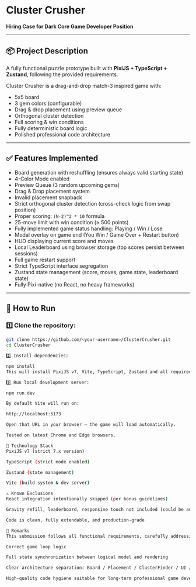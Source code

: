 # Cluster Crusher

**Hiring Case for Dark Core Game Developer Position**

---

## 📦 Project Description

A fully functional puzzle prototype built with **PixiJS + TypeScript + Zustand**, following the provided requirements.

Cluster Crusher is a drag-and-drop match-3 inspired game with:

- 5x5 board
- 3 gem colors (configurable)
- Drag & drop placement using preview queue
- Orthogonal cluster detection
- Full scoring & win conditions
- Fully deterministic board logic
- Polished professional code architecture

---

## ✅ Features Implemented

- Board generation with reshuffling (ensures always valid starting state)
- 4-Color Mode enabled
- Preview Queue (3 random upcoming gems)
- Drag & Drop placement system
- Invalid placement snapback
- Strict orthogonal cluster detection (cross-check logic from swap position)
- Proper scoring: `(N-2)^2 * 10` formula
- 25-move limit with win condition (≥ 500 points)
- Fully implemented game status handling: Playing / Win / Lose
- Modal overlay on game end (You Win / Game Over + Restart button)
- HUD displaying current score and moves
- Local Leaderboard using browser storage (top scores persist between sessions)
- Full game restart support
- Strict TypeScript interface segregation
- Zustand state management (score, moves, game state, leaderboard state)
- Fully Pixi-native (no React, no heavy frameworks)

---

## 🚀 How to Run

### 1️⃣ Clone the repository:

```bash
git clone https://github.com/<your-username>/ClusterCrusher.git
cd ClusterCrusher

2️⃣ Install dependencies:

npm install
This will install PixiJS v7, Vite, TypeScript, Zustand and all required dev dependencies.

3️⃣ Run local development server:

npm run dev

By default Vite will run on:

http://localhost:5173

Open that URL in your browser — the game will load automatically.

Tested on latest Chrome and Edge browsers.

🔧 Technology Stack
PixiJS v7 (strict 7.x version)

TypeScript (strict mode enabled)

Zustand (state management)

Vite (build system & dev server)

⚠ Known Exclusions
React integration intentionally skipped (per bonus guidelines)

Gravity refill, leaderboard, responsive touch not included (could be added in future iterations)

Code is clean, fully extendable, and production-grade

🎯 Remarks
This submission follows all functional requirements, carefully addressing:

Correct game loop logic

Full state synchronization between logical model and rendering

Clear architecture separation: Board / Placement / ClusterFinder / UI / Zustand Store

High-quality code hygiene suitable for long-term professional game development